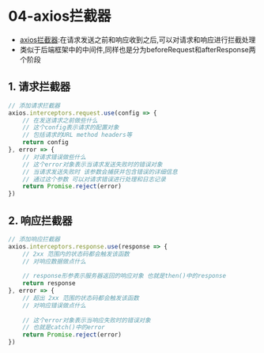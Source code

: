 # 04-axios拦截器

- [axios拦截器](https://www.axios-http.cn/docs/interceptors):在请求发送之前和响应收到之后,可以对请求和响应进行拦截处理
- 类似于后端框架中的中间件,同样也是分为beforeRequest和afterResponse两个阶段

## 1. 请求拦截器

```javascript
// 添加请求拦截器
axios.interceptors.request.use(config => {
    // 在发送请求之前做些什么
    // 这个config表示请求的配置对象
    // 包括请求的URL method headers等
    return config
}, error => {
    // 对请求错误做些什么
    // 这个error对象表示当请求发送失败时的错误对象
    // 当请求发送失败时 该参数会捕获并包含错误的详细信息
    // 通过这个参数 可以对请求错误进行处理和日志记录
    return Promise.reject(error)
})
```

## 2. 响应拦截器

```javascript
// 添加响应拦截器
axios.interceptors.response.use(response => {
    // 2xx 范围内的状态码都会触发该函数
    // 对响应数据做点什么
    
    // response形参表示服务器返回的响应对象 也就是then()中的response
    return response
}, error => {
    // 超出 2xx 范围的状态码都会触发该函数
    // 对响应错误做点什么
    
    // 这个error对象表示当响应失败时的错误对象
    // 也就是catch()中的error
    return Promise.reject(error)
})
```
